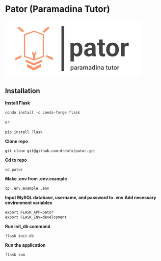 # Pator (Paramadina Tutor)

![Logo Pator](https://github.com/drdofx/pator/blob/main/pator/static/assests/images/pator.png.png?raw=True)

## Installation

**Install Flask**
```
conda install -c conda-forge flask

or

pip install Flask
``` 
**Clone repo**
```
git clone git@github.com:drdofx/pator.git
``` 
**Cd to repo**
```
cd pator
```
**Make .env from .env.example**
```
cp .env.example .env
```
**Input MySQL database, username, and password to .env**
**Add necessary environment variables**
```
export FLASK_APP=pator
export FLASK_ENV=development 
```
**Run init_db command**
```
flask init-db
```
**Run the application**
```
flask run
```